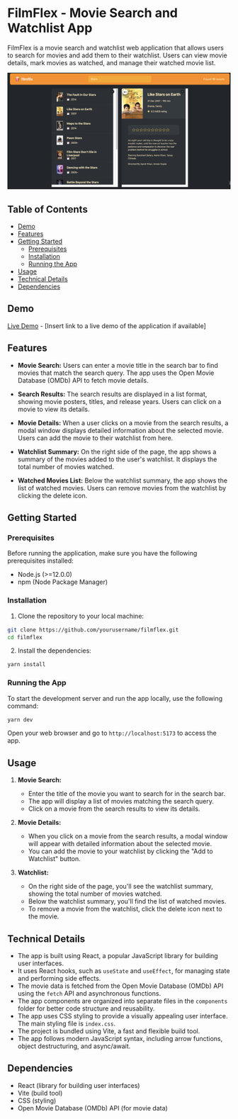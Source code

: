 # FilmFlex - Movie Search and Watchlist App

FilmFlex is a movie search and watchlist web application that allows users to search for movies and add them to their watchlist. Users can view movie details, mark movies as watched, and manage their watched movie list.

![FilmFlex Screenshot](./src/assets/Screenshot.png)

## Table of Contents

- [Demo](#demo)
- [Features](#features)
- [Getting Started](#getting-started)
  - [Prerequisites](#prerequisites)
  - [Installation](#installation)
  - [Running the App](#running-the-app)
- [Usage](#usage)
- [Technical Details](#technical-details)
- [Dependencies](#dependencies)


## Demo

[Live Demo](https://www.example.com) - [Insert link to a live demo of the application if available]

## Features

- **Movie Search:** Users can enter a movie title in the search bar to find movies that match the search query. The app uses the Open Movie Database (OMDb) API to fetch movie details.

- **Search Results:** The search results are displayed in a list format, showing movie posters, titles, and release years. Users can click on a movie to view its details.

- **Movie Details:** When a user clicks on a movie from the search results, a modal window displays detailed information about the selected movie. Users can add the movie to their watchlist from here.

- **Watchlist Summary:** On the right side of the page, the app shows a summary of the movies added to the user's watchlist. It displays the total number of movies watched.

- **Watched Movies List:** Below the watchlist summary, the app shows the list of watched movies. Users can remove movies from the watchlist by clicking the delete icon.

## Getting Started

### Prerequisites

Before running the application, make sure you have the following prerequisites installed:

- Node.js (>=12.0.0)
- npm (Node Package Manager)

### Installation

1. Clone the repository to your local machine:

```bash
git clone https://github.com/yourusername/filmflex.git
cd filmflex
```

2. Install the dependencies:

```bash
yarn install
```

### Running the App

To start the development server and run the app locally, use the following command:

```bash
yarn dev
```

Open your web browser and go to `http://localhost:5173` to access the app.

## Usage

1. **Movie Search:**
   - Enter the title of the movie you want to search for in the search bar.
   - The app will display a list of movies matching the search query.
   - Click on a movie from the search results to view its details.

2. **Movie Details:**
   - When you click on a movie from the search results, a modal window will appear with detailed information about the selected movie.
   - You can add the movie to your watchlist by clicking the "Add to Watchlist" button.

3. **Watchlist:**
   - On the right side of the page, you'll see the watchlist summary, showing the total number of movies watched.
   - Below the watchlist summary, you'll find the list of watched movies.
   - To remove a movie from the watchlist, click the delete icon next to the movie.

## Technical Details

- The app is built using React, a popular JavaScript library for building user interfaces.
- It uses React hooks, such as `useState` and `useEffect`, for managing state and performing side effects.
- The movie data is fetched from the Open Movie Database (OMDb) API using the `fetch` API and asynchronous functions.
- The app components are organized into separate files in the `components` folder for better code structure and reusability.
- The app uses CSS styling to provide a visually appealing user interface. The main styling file is `index.css`.
- The project is bundled using Vite, a fast and flexible build tool.
- The app follows modern JavaScript syntax, including arrow functions, object destructuring, and async/await.

## Dependencies

- React (library for building user interfaces)
- Vite (build tool)
- CSS (styling)
- Open Movie Database (OMDb) API (for movie data)






